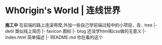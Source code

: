 # Wh0rigin's World | 连线世界

**施工中**
在前端的路上连滚带爬,外加一些自己学前端过程中的小项目，丑..
tree
|- detil        类似线上简历
|- favicon      图标
|- blog         还没学html和css做的无意义
|- index.html   简单描述
|- README.md    你在看的这个